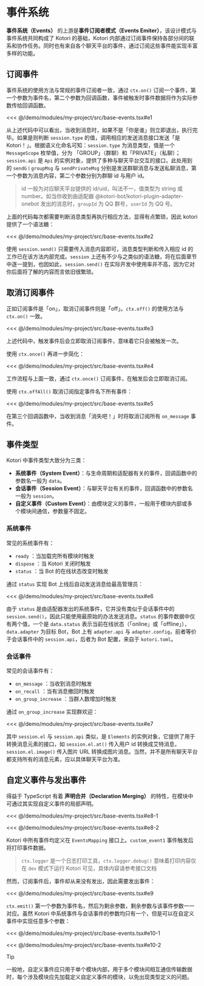 # 事件系统

**事件系统（Events）** 的上游是**事件订阅者模式（Events Emiter）**，该设计模式与事件系统共同构成了 Kotori 的基础，Kotori 内部通过订阅事件保持各部分间的联系和协作任务。同时也有来自各个聊天平台的事件，通过订阅这些事件能实现丰富多样的功能。

## 订阅事件

事件系统的使用方法与常规的事件订阅者一致，通过 `ctx.on()` 订阅一个事件，第一个参数为事件名，第二个参数为回调函数，事件被触发时事件数据将作为实际参数传给回调函数。

<<< @/demo/modules/my-project/src/base-events.tsx#e1

从上述代码中可以看出，当收到消息时，如果不是「你是谁」则立即退出，执行完毕。如果是则判断 `session.type` 的值，调用相应的发送消息接口发送「是 Kotori！」。根据语义化命名可知：`session.type` 为消息类型，值是一个 `MessageScope` 枚举值，分为 「GROUP」（群聊）和「PRIVATE」（私聊）；`session.api` 是 `Api` 的实例对象，提供了多种与聊天平台交互的接口，此处用到的 `sendG丨groupMsg` 与 `sendPrivateMsg` 分别是发送群聊消息与发送私聊消息，第一个参数为消息内容，第二个参数分别为群聊 id 与用户 id。

> id 一般为对应聊天平台提供的 id/uid，叫法不一，值类型为 string 或 number。如当你收到由适配器 @kotori-bot/kotori-plugin-adapter-onebot 发出的消息时，`groupId` 为 QQ 群号，`userId` 为 QQ 号。

上面的代码每次都需要判断消息类型再执行相应方法，显得有点繁琐，因此 kotori 提供了一个语法糖：

<<< @/demo/modules/my-project/src/base-events.tsx#e2

使用 `session.send()` 只需要传入消息内容即可，消息类型判断和传入相应 id 的工作已在该方法内部完成。`session` 上还有不少与之类似的语法糖，将在后面章节中逐一提到，也因如此，`session.send()` 在实际开发中使用率并不高，因为它对你后面将了解的内容而言依旧很繁琐。

## 取消订阅事件

正如订阅事件是「on」，取消订阅事件则是「off」。`ctx.off()` 的使用方法与 `ctx.on()` 一致。

<<< @/demo/modules/my-project/src/base-events.tsx#e3

上述代码中，触发事件后会立即取消订阅事件，意味着它只会被触发一次。

使用 `ctx.once()` 再进一步简化：

<<< @/demo/modules/my-project/src/base-events.tsx#e4

工作流程与上面一致，通过 `ctx.once()` 订阅事件，在触发后会立即取消订阅。

使用 `ctx.offAll()` 取消订阅指定事件名下所有事件：

<<< @/demo/modules/my-project/src/base-events.tsx#e5

在第三个回调函数中，当收到消息「消失吧！」时将取消订阅所有 `on_message` 事件。

## 事件类型

Kotori 中事件类型大致分为三类：

- **系统事件（System Event）**：与生命周期和适配器有关的事件，回调函数中的参数名一般为 `data`。
- **会话事件（Session Event）**：与聊天平台有关的事件，回调函数中的参数名一般为 `session`。
- **自定义事件（Custom Event）**：由模块定义的事件，一般用于模块内部或多个模块间通信，参数量不固定。

### 系统事件

常见的系统事件有：

- `ready` ：当加载完所有模块时触发
- `dispose` ：当 Kotori 关闭时触发
- `status` ：当 Bot 的在线状态改变时触发

通过 `status` 实现 Bot 上线后自动发送消息给最高管理员：

<<< @/demo/modules/my-project/src/base-events.tsx#e6

由于 `status` 是由适配器发出的系统事件，它并没有类似于会话事件中的 `session.send()`，因此只能使用最原始的办法发送消息。`status` 的事件数据中仅有两个值，一个是 `data.status` 表示当前在线状态（「online」或「offline」），`data.adapter` 为目标 Bot，Bot 上有 `adapter.api` 与 `adapter.config`，前者等价于会话事件中的 `session.api`，后者为 Bot 配置，来自于 `kotori.toml`。

### 会话事件

常见的会话事件有：

- `on_message` ：当收到消息时触发
- `on_recall` ：当有消息撤回时触发
- `on_group_increase` ：当群人数增加时触发

通过 `on_group_increase` 实现群欢迎：

<<< @/demo/modules/my-project/src/base-events.tsx#e7

其中 `session.el` 与 `session.api` 类似，是 `Elements` 的实例对象，它提供了用于转换消息元素的接口，如 `session.el.at()` 传入用户 id 转换成艾特消息，`session.el.image()` 传入图片 URL 转换成图片消息。当然，并不是所有聊天平台都支持所有的消息元素，应以具体聊天平台为准。

## 自定义事件与发出事件

得益于 TypeScript 有着 **声明合并（Declaration Merging）** 的特性，在模块中可通过其实现自定义事件的局部声明。

<<< @/demo/modules/my-project/src/base-events.tsx#e8-1

<<< @/demo/modules/my-project/src/base-events.tsx#e8-2

Kotori 中所有事件均定义在 `EventsMapping` 接口上。`custom_event1` 事件触发后将打印事件数据。

<!-- TODO: here api reference link -->

> `ctx.logger` 是一个日志打印工具，`ctx.logger.debug()` 意味着打印内容仅在 `dev` 模式下运行 Kotori 可见，具体内容请参考接口文档

然而，订阅事件后，事件却从来没有发出，因此需要发出事件：

<<< @/demo/modules/my-project/src/base-events.tsx#e9

`ctx.emit()` 第一个参数为事件名，然后为剩余参数，剩余参数与该事件参数一一对应。虽然 Kotori 中系统事件与会话事件的参数均只有一个，但是可以在自定义事件中实现任意多个参数：

<<< @/demo/modules/my-project/src/base-events.tsx#e10-1

<<< @/demo/modules/my-project/src/base-events.tsx#e10-2

> [!TIP]
> 一般地，自定义事件应只用于单个模块内部，用于多个模块间相互通信传输数据时，每个涉及模块应先加载定义自定义事件的模块，以免出现类型定义的问题。
